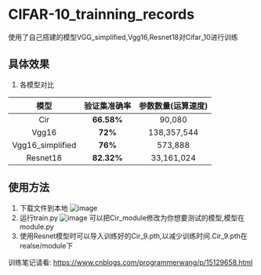 # CIFAR-10_trainning_records
使用了自己搭建的模型VGG_simplified,Vgg16,Resnet18对Cifar_10进行训练
## 具体效果
1. 各模型对比

|       模型       | 验证集准确率 | 参数数量(运算速度) |
| :--------------: | :----------: | :----------------: |
|       Cir        |  **66.58%**  |       90,080       |
|      Vgg16       |   **72%**    |    138,357,544     |
| Vgg16_simplified |   **76%**    |      573,888       |
|     Resnet18     |  **82.32%**  |     33,161,024     |

## 使用方法
1. 下载文件到本地
![image](https://user-images.githubusercontent.com/50990182/129144452-ad0bf580-90c9-4c3d-b8c0-2053868c6b89.png)
2. 运行train.py
![image](https://user-images.githubusercontent.com/50990182/129144616-a1c5d61b-2459-49a4-93cf-9cac266999f3.png)
可以把Cir_module修改为你想要测试的模型,模型在module.py
3. 使用Resnet模型时可以导入训练好的Cir_9.pth,以减少训练时间.Cir_9.pth在realse/module下

训练笔记请看: https://www.cnblogs.com/programmerwang/p/15129658.html



